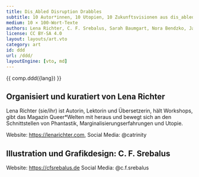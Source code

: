 ```yaml
---
title: Dis_Abled Disruption Drabbles
subtitle: 10 Autor*innen, 10 Utopien, 10 Zukunftsvisionen aus dis_abled Perspektive in genau 100 Worten.
medium: 10 × 100-Wort-Texte
authors: Lena Richter, C. F. Srebalus, Sarah Baumgart, Nora Bendzko, Jamie-Lee Campbell, Jenny Cazzola, Carole Jenny Holzmann, Tanja Kollodzieyski, Britta Redweik, Daniela Schreiter, Noah Stoffers
license: CC BY-SA 4.0
layout: layouts/art.vto
category: art
id: ddd
url: /ddd/
layoutEngine: [vto, md]
---
```


{{ comp.ddd({lang}) }}

## Organisiert und kuratiert von Lena Richter

Lena Richter (sie/ihr) ist Autorin, Lektorin und Übersetzerin, hält Workshops,
gibt das Magazin Queer*Welten mit heraus und bewegt sich an den Schnittstellen
von Phantastik, Marginalisierungserfahrungen und Utopie.

Website: <https://lenarichter.com>, Social Media: @catrinity

## Illustration und Grafikdesign: C. F. Srebalus

Website: <https://cfsrebalus.de> Social Media: @c.f.srebalus
